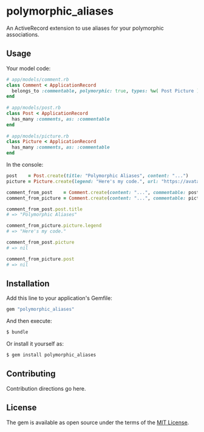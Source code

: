 # polymorphic_aliases
An ActiveRecord extension to use aliases for your polymorphic associations.

## Usage
Your model code:
```ruby    
# app/models/comment.rb    
class Comment < ApplicationRecord    
  belongs_to :commentable, polymorphic: true, types: %w( Post Picture )    
end    
    
# app/models/post.rb    
class Post < ApplicationRecord    
  has_many :comments, as: :commentable    
end    
    
# app/models/picture.rb    
class Picture < ApplicationRecord    
  has_many :comments, as: :commentable    
end
```
In the console:
```ruby
post    = Post.create(title: "Polymorphic Aliases", content: "...")
picture = Picture.create(legend: "Here's my code.", url: "https://avatars.githubusercontent.com/u/47113995?v=4")

comment_from_post    = Comment.create(content: "...", commentable: post)
comment_from_picture = Comment.create(content: "...", commentable: picture)

comment_from_post.post.title
# => "Polymorphic Aliases"

comment_from_picture.picture.legend
# => "Here's my code."

comment_from_post.picture
# => nil

comment_from_picture.post
# => nil
```

## Installation
Add this line to your application's Gemfile:

```ruby
gem "polymorphic_aliases"
```

And then execute:
```bash
$ bundle
```

Or install it yourself as:
```bash
$ gem install polymorphic_aliases
```

## Contributing
Contribution directions go here.

## License
The gem is available as open source under the terms of the [MIT License](https://opensource.org/licenses/MIT).

